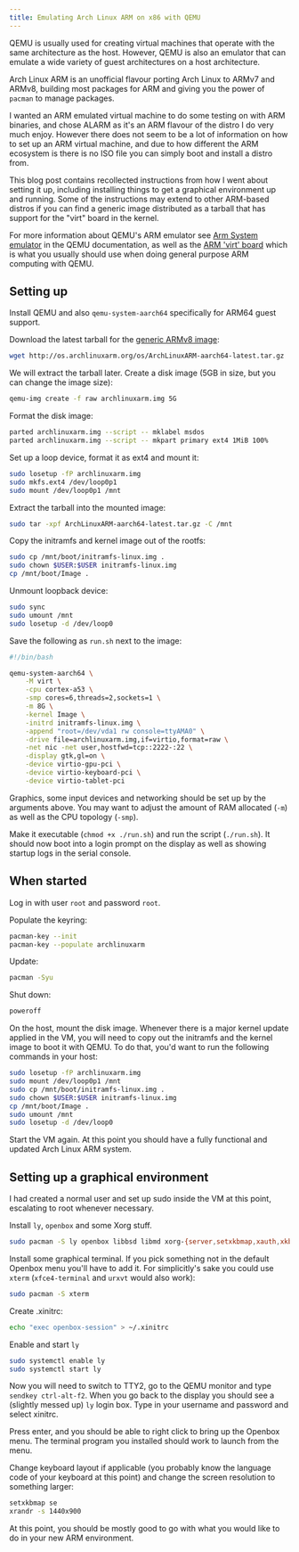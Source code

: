 ```yaml
---
title: Emulating Arch Linux ARM on x86 with QEMU
---
```


QEMU is usually used for creating virtual machines that operate with the same architecture as the host. However, QEMU is also an emulator that can emulate a wide variety of guest architectures on a host architecture.

Arch Linux ARM is an unofficial flavour porting Arch Linux to ARMv7 and ARMv8, building most packages for ARM and giving you the power of `pacman` to manage packages.

<!--more-->

I wanted an ARM emulated virtual machine to do some testing on with ARM binaries, and chose ALARM as it's an ARM flavour of the distro I do very much enjoy. However there does not seem to be a lot of information on how to set up an ARM virtual machine, and due to how different the ARM ecosystem is there is no ISO file you can simply boot and install a distro from. 

This blog post contains recollected instructions from how I went about setting it up, including installing things to get a graphical environment up and running. Some of the instructions may extend to other ARM-based distros if you can find a generic image distributed as a tarball that has support for the "virt" board in the kernel.

For more information about QEMU's ARM emulator see [Arm System emulator](https://www.qemu.org/docs/master/system/target-arm.html) in the QEMU documentation, as well as the [ARM 'virt' board](https://www.qemu.org/docs/master/system/arm/virt.html) which is what you usually should use when doing general purpose ARM computing with QEMU.

## Setting up
Install QEMU and also `qemu-system-aarch64` specifically for ARM64 guest support.

Download the latest tarball for the [generic ARMv8 image](https://archlinuxarm.org/platforms/armv8/generic):

```bash
wget http://os.archlinuxarm.org/os/ArchLinuxARM-aarch64-latest.tar.gz
```

We will extract the tarball later. Create a disk image (5GB in size, but you can change the image size):

```bash
qemu-img create -f raw archlinuxarm.img 5G
```

Format the disk image:

```bash
parted archlinuxarm.img --script -- mklabel msdos
parted archlinuxarm.img --script -- mkpart primary ext4 1MiB 100%
```

Set up a loop device, format it as ext4 and mount it:

```bash
sudo losetup -fP archlinuxarm.img
sudo mkfs.ext4 /dev/loop0p1
sudo mount /dev/loop0p1 /mnt
```

Extract the tarball into the mounted image:

```bash
sudo tar -xpf ArchLinuxARM-aarch64-latest.tar.gz -C /mnt
```

Copy the initramfs and kernel image out of the rootfs:

```bash
sudo cp /mnt/boot/initramfs-linux.img .
sudo chown $USER:$USER initramfs-linux.img
cp /mnt/boot/Image .
```

Unmount loopback device:

```bash
sudo sync
sudo umount /mnt
sudo losetup -d /dev/loop0
```

Save the following as `run.sh` next to the image:

```bash
#!/bin/bash

qemu-system-aarch64 \
	-M virt \
	-cpu cortex-a53 \
	-smp cores=6,threads=2,sockets=1 \
	-m 8G \
	-kernel Image \
	-initrd initramfs-linux.img \
	-append "root=/dev/vda1 rw console=ttyAMA0" \
	-drive file=archlinuxarm.img,if=virtio,format=raw \
	-net nic -net user,hostfwd=tcp::2222-:22 \
	-display gtk,gl=on \
	-device virtio-gpu-pci \
	-device virtio-keyboard-pci \
	-device virtio-tablet-pci
```

Graphics, some input devices and networking should be set up by the arguments above. You may want to adjust the amount of RAM allocated (`-m`) as well as the CPU topology (`-smp`).

Make it executable (`chmod +x ./run.sh`) and run the script (`./run.sh`). It should now boot into a login prompt on the display as well as showing startup logs in the serial console.

## When started
Log in with user `root` and password `root`.

Populate the keyring:

```bash
pacman-key --init
pacman-key --populate archlinuxarm
```

Update:

```bash
pacman -Syu
```

Shut down:

```bash
poweroff
```

On the host, mount the disk image. Whenever there is a major kernel update applied in the VM, you will need to copy out the initramfs and the kernel image to boot it with QEMU. To do that, you'd want to run the following commands in your host:

```bash
sudo losetup -fP archlinuxarm.img
sudo mount /dev/loop0p1 /mnt
sudo cp /mnt/boot/initramfs-linux.img .
sudo chown $USER:$USER initramfs-linux.img
cp /mnt/boot/Image .
sudo umount /mnt
sudo losetup -d /dev/loop0
```

Start the VM again. At this point you should have a fully functional and updated Arch Linux ARM system.

## Setting up a graphical environment
I had created a normal user and set up sudo inside the VM at this point, escalating to root whenever necessary.

Install `ly`, `openbox` and some Xorg stuff.

```bash
sudo pacman -S ly openbox libbsd libmd xorg-{server,setxkbmap,xauth,xkbcomp,xrandr}
```

Install some graphical terminal. If you pick something not in the default Openbox menu you'll have to add it. For simplicitly's sake you could use `xterm` (`xfce4-terminal` and `urxvt` would also work):

```bash
sudo pacman -S xterm
```

Create .xinitrc:

```bash
echo "exec openbox-session" > ~/.xinitrc
```

Enable and start `ly`

```bash
sudo systemctl enable ly
sudo systemctl start ly
```

Now you will need to switch to TTY2, go to the QEMU monitor and type `sendkey ctrl-alt-f2`. When you go back to the display you should see a (slightly messed up) `ly` login box. Type in your username and password and select xinitrc.

Press enter, and you should be able to right click to bring up the Openbox menu. The terminal program you installed should work to launch from the menu.

Change keyboard layout if applicable (you probably know the language code of your keyboard at this point) and change the screen resolution to something larger:

```bash
setxkbmap se
xrandr -s 1440x900
```

At this point, you should be mostly good to go with what you would like to do in your new ARM environment.
